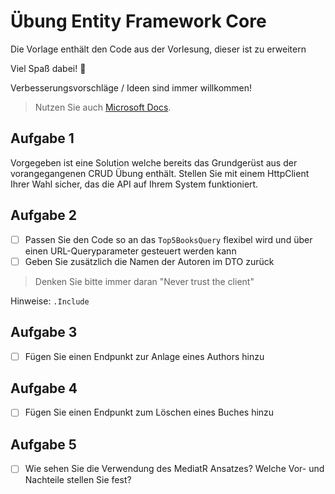 # Übung Entity Framework Core

Die Vorlage enthält den Code aus der Vorlesung, dieser ist zu erweitern

Viel Spaß dabei! :tada:

Verbesserungsvorschläge / Ideen sind immer willkommen!

> Nutzen Sie auch [Microsoft Docs](https://docs.microsoft.com).

## Aufgabe 1

Vorgegeben ist eine Solution welche bereits das Grundgerüst aus der vorangegangenen CRUD Übung enthält. Stellen Sie mit einem HttpClient Ihrer Wahl sicher, das die API auf Ihrem System funktioniert.

## Aufgabe 2

- [ ] Passen Sie den Code so an das `Top5BooksQuery` flexibel wird und über einen URL-Queryparameter gesteuert werden kann
- [ ] Geben Sie zusätzlich die Namen der Autoren im DTO zurück

> Denken Sie bitte immer daran "Never trust the client"

Hinweise: `.Include`

## Aufgabe 3

- [ ] Fügen Sie einen Endpunkt zur Anlage eines Authors hinzu

## Aufgabe 4

- [ ] Fügen Sie einen Endpunkt zum Löschen eines Buches hinzu

## Aufgabe 5

- [ ] Wie sehen Sie die Verwendung des MediatR Ansatzes? Welche Vor- und Nachteile stellen Sie fest?
